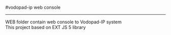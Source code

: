 #vodopad-ip  web console
<hr/>
WEB folder contain web console  to Vodopad-IP system
<br/>
This project based on EXT JS 5 library
